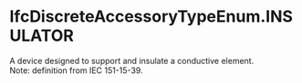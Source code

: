 IfcDiscreteAccessoryTypeEnum.INSULATOR
======================================
A device designed to support and insulate a conductive element.  
Note: definition from IEC 151-15-39.


